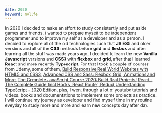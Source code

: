 ```yaml
---
date: 2020
keyword: mylife
---
```


In 2020 I decided to make an effort to study consistently and put aside games and friends. I wanted to prepare myself to be independent programmer and to improve my self as a developer and as a person. I decided to explore all of the old technologies such that **JS ES5** and older versions and all of the **CSS** methods before **grid** and **flexbox** and after learning all the stuff was made years ago, I decided to learn the new **Vanilla Javascript** versions and **CSS3** with **flexbox** and **grid**, after that I learned **React** and more recently **Typescript**. For that I took a couple of courses from Udemy, some of them, [Build Responsive Real World Websites with HTML5 and CSS3](https://www.udemy.com/course/design-and-develop-a-killer-website-with-html5-and-css3/), [Advanced CSS and Sass: Flexbox, Grid, Animations and More!](https://www.udemy.com/course/advanced-css-and-sass/),[The Complete JavaScript Course 2020: Build Real Projects!](https://www.udemy.com/course/the-complete-javascript-course/),[React - The Complete Guide (incl Hooks, React Router, Redux)](https://www.udemy.com/course/react-the-complete-guide-incl-redux/),[Understanding TypeScript - 2020 Edition](https://www.udemy.com/course/understanding-typescript/), plus, I went through a lot of youtube tutorials and videos, books and documentations to implement some projects as practice. I will continue my journey as developer and find myself time in my routine eveyday to study more and more and learn new concepts day after day.
